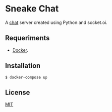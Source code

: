 # Sneake Chat

A [chat](https://github.com/iammateus/sneake-chat-app) server created using Python and socket.oi.

## Requeriments

- [Docker](https://docs.docker.com/).

## Installation

    $ docker-compose up

## License
[MIT](https://github.com/iammateus/sneake-chat/blob/master/LICENSE)
